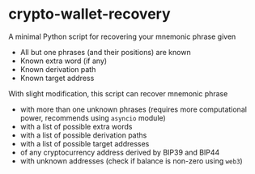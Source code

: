 # crypto-wallet-recovery

A minimal Python script for recovering your mnemonic phrase given

- All but one phrases (and their positions) are known
- Known extra word (if any)
- Known derivation path
- Known target address

With slight modification, this script can recover mnemonic phrase

- with more than one unknown phrases (requires more computational power, recommends using `asyncio` module)
- with a list of possible extra words
- with a list of possible derivation paths
- with a list of possible target addresses
- of any cryptocurrency address derived by BIP39 and BIP44
- with unknown addresses (check if balance is non-zero using `web3`)
